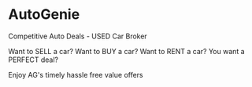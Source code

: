 # AutoGenie

Competitive Auto Deals - USED Car Broker

Want to SELL a car? 
Want to BUY a car?
Want to RENT a car? 
You want a PERFECT deal?

Enjoy AG's timely hassle free value offers


